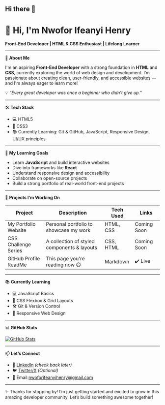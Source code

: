 ## Hi there 👋
# 👋 Hi, I'm Nwofor Ifeanyi Henry 
**Front-End Developer | HTML & CSS Enthusiast | Lifelong Learner**

---

🎯 **About Me**

I'm an aspiring **Front-End Developer** with a strong foundation in **HTML** and **CSS**, currently exploring the world of web design and development. I’m passionate about creating clean, user-friendly, and accessible websites — and I'm always eager to learn more!

💡 *“Every great developer was once a beginner who didn’t give up.”*

---

🛠️ **Tech Stack**

- 💻 HTML5  
- 🎨 CSS3  
- 📚 Currently Learning: Git & GitHub, JavaScript, Responsive Design, UI/UX principles

---

🚀 **My Learning Goals**

- Learn **JavaScript** and build interactive websites  
- Dive into frameworks like **React**  
- Understand responsive design and accessibility  
- Collaborate on open-source projects  
- Build a strong portfolio of real-world front-end projects  

---

📂 **Projects I'm Working On**

| Project               | Description                                | Tech Used      | Links       |
|----------------------|--------------------------------------------|----------------|-------------|
| My Portfolio Website  | Personal portfolio to showcase my work     | HTML, CSS      | Coming Soon |
| CSS Challenge Series | A collection of styled components & layouts | CSS, HTML      | Coming Soon |
| GitHub Profile ReadMe | This page you're reading now 😊            | Markdown       | ✔️ Live      |

---

📚 **Currently Learning**

- 💻 JavaScript Basics  
- 🎨 CSS Flexbox & Grid Layouts  
- 🛠 Git & Version Control  
- 📱 Responsive Web Design  

---

📊 **GitHub Stats**

[![GitHub Stats](https://github-readme-stats.vercel.app/api?username=YBDcodes&show_icons=true&theme=tokyonight&hide_title=true)](https://github.com/YBDcodes)

---

📫 **Let’s Connect**

- 💼 [LinkedIn](https://www.linkedin.com/in/your-profile) *(check back later)*  
- 🐦 [Twitter/X](https://twitter.com/your-handle) *(Optional)*  
- 📧 Email:nwoforifeanyihenry@gmail.com

---

✨ Thanks for stopping by! I’m just getting started and excited to grow in this amazing developer community. Let’s build something awesome together!


<!--
**YBDcodes/YBDcodes** is a ✨ _special_ ✨ repository because its `README.md` (this file) appears on your GitHub profile.

Here are some ideas to get you started:

- 🔭 I’m currently working on ...
- 🌱 I’m currently learning ...
- 👯 I’m looking to collaborate on ...
- 🤔 I’m looking for help with ...
- 💬 Ask me about ...
- 📫 How to reach me: ...
- 😄 Pronouns: ...
- ⚡ Fun fact: ...
-->
